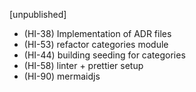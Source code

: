 [unpublished]

- (HI-38) Implementation of ADR files
- (HI-53) refactor categories module
- (HI-44) building seeding for categories
- (HI-58) linter + prettier setup
- (HI-90) mermaidjs
